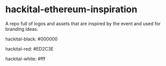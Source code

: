 # hackital-ethereum-inspiration
A repo full of logos and assets that are inspired by the event and used for branding ideas.


hackital-black: #000000

hackital-red: #ED2C3E

hackital-white: #fff
